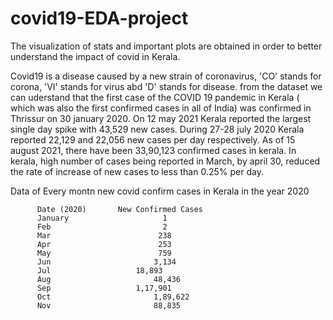 # covid19-EDA-project
The visualization of stats and important plots are obtained in order to better understand the impact of covid in Kerala.

Covid19 is a disease caused by a new strain of coronavirus, 'CO' stands for corona, 'VI' stands for virus abd 'D' stands for disease.
from the dataset we can uderstand that the first case of the COVID 19 pandemic in Kerala ( which was also the first confirmed cases in all of India) was confirmed in Thrissur on 30 january 2020. 
On 12 may 2021 Kerala reported the largest single day spike with 43,529 new cases.
During 27-28 july 2020 Kerala reported 22,129 and 22,056 new cases per day respectively.
As of 15 august 2021, there have been 33,90,123 confirmed cases in kerala.
In kerala, high number of cases being reported in March, by april 30, reduced the rate of increase of new cases to less than 0.25% per day. 

Data of Every montn new covid confirm cases in Kerala in the year 2020


          Date (2020)      	New Confirmed Cases
          January	                  1
          Feb                         2
          Mar                        238
          Apr                        253
          May                        759
          Jun                       3,134
          Jul	                18,893
          Aug                       48,436
          Sep	                1,17,901
          Oct                       1,89,622
          Nov                       88,835

